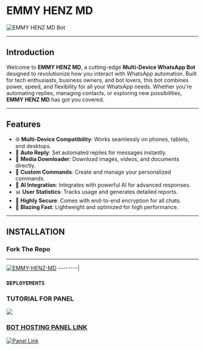 # **EMMY HENZ MD**  
![EMMY HENZ MD Bot]([<your-picture-url>](https://i.ibb.co/Wyk936v/emmyhenz.jpg))

---

## **Introduction**  
Welcome to **EMMY HENZ MD**, a cutting-edge **Multi-Device WhatsApp Bot** designed to revolutionize how you interact with WhatsApp automation. Built for tech enthusiasts, business owners, and bot lovers, this bot combines power, speed, and flexibility for all your WhatsApp needs. Whether you're automating replies, managing contacts, or exploring new possibilities, **EMMY HENZ MD** has got you covered.

---

## **Features**  
- 🌐 **Multi-Device Compatibility**: Works seamlessly on phones, tablets, and desktops.  
- 💬 **Auto Reply**: Set automated replies for messages instantly.  
- 📁 **Media Downloader**: Download images, videos, and documents directly.  
- 🔧 **Custom Commands**: Create and manage your personalized commands.  
- 🤖 **AI Integration**: Integrates with powerful AI for advanced responses.  
- 📊 **User Statistics**: Tracks usage and generates detailed reports.  
- 🔐 **Highly Secure**: Comes with end-to-end encryption for all chats.  
- 🚀 **Blazing Fast**: Lightweight and optimized for high performance.  

---

## **INSTALLATION**  

### Fork The Repo

--------
<a href="https://github.com/EMMYHENZ-TECH/EMMY-HENZ-MD/fork"><img title="EMMY-HENZ-MD" src="https://img.shields.io/badge/FORK-EMMY-HENZ-MD-h?color=red&style=for-the-badge&logo=stackshare"></a>
--------|

### `DEPLOYEMENTS`

### TUTORIAL FOR PANEL
<a href="https://youtu.be/WpfdClSeQyg"><img src="https://img.shields.io/badge/YouTube-ff0000?style=for-the-badge&logo=youtube&logoColor=ff000000&link=https://youtu.be/WpfdClSeQyg" /><br>

### BOT HOSTING PANEL LINK
<a href='https://bot-hosting.net/?aff=1097457675723341836' target="_blank"><img alt='Panel Link'
src='https://img.shields.io/badge/HOSTING%20PANEL-blue?style=for-the-badge&logo=Cloudflare&logoColor=white'/></a>
